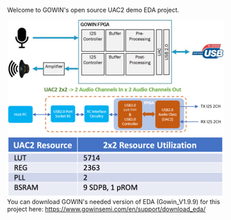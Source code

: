 Welcome to GOWIN's open source UAC2 demo EDA project. 

<img src="pic/UAC2_I2S.jpg" align="right">

<img src="pic/UAC2 Ref Design.png" align="right">

<img src="pic/UAC2_Resource_Table.png" align="right">

You can download GOWIN's needed version of EDA (Gowin_V1.9.9) for this project here: https://www.gowinsemi.com/en/support/download_eda/

